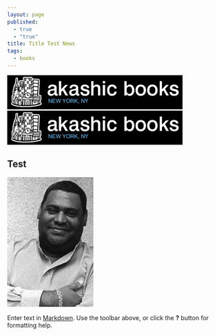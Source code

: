 ```yaml
---
layout: page
published: 
  - true
  - "true"
title: Title Test News
tags: 
  - books
---
```


![](/assets/img/akbooks.gif)![](/assets/img/akbooks.gif)
## Test

![ChrisAbaniBytClausG_THUM.jpg](/assets/img/ChrisAbaniBytClausG_THUM.jpg)

Enter text in [Markdown](http://daringfireball.net/projects/markdown/). Use the toolbar above, or click the **?** button for formatting help.